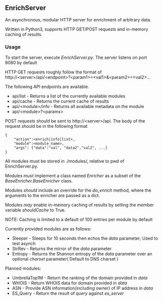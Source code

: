 ## EnrichServer
An asynchronous, modular HTTP server for enrichment of arbitrary data.

Written in Python3, supports HTTP GET/POST requests and in-memory caching of results.

### Usage

To start the server, execute _EnrichServer.py_. The server listens on port 8080 by default


HTTP GET requests roughly follow the format of http://&lt;server>/api/&lt;endpoint>?&lt;param1>=&lt;val1>&&lt;param2>=&lt;val2>...

The following API endpoints are available.
* api/list - Returns a list of the currently available modules
* api/cache - Returns the current cache of results
* api/&lt;module>/info - Returns all available metadata on the module
* api/&lt;module>?&lt;params>
	
POST requests should be sent to http://&lt;server>/api. The body of the request should be in the following format
```
{
	"action":<enrich|info|list>,
	"module":<module_name>,
	"args": {"data":"val", "data2","val2", ...}
}
```
	
	
All modules must be stored in ./modules/, relative to pwd of EnrichServer.py.

Modules *must* implement a class named _Enricher_ as a subset of the _BaseEnricher.BaseEnricher_ class.

Modules *should* include an override for the _do_enrich_ method, where the arguments to the enricher are passed as a dict.

Modules *may* enable in-memory caching of results by setting the member variable _shouldCache_ to True.

NOTE: Caching is limited to a default of 100 entries per module by default

Currently provided modules are as follows:
* Sleeper - Sleeps for 10 seconds then echos the _data_ parameter; Used to test asynch
* StrRev - Returns the mirror of the _data_ parameter
* Entropy - Returns the Shannon entropy of the _data_ parameter over an optional _charset_ parameter( Default to DNS charset )

Planned modules:
* UmbrellaTop1M - Return the ranking of the domain provided in _data_
* WHOIS - Return WHOIS data for domain provided in _data_
* ASN - Provide ASN information(including owner) of IP address in _data_
* ES_Query - Return the result of _query_ against _es_server_
	


	
	

	
